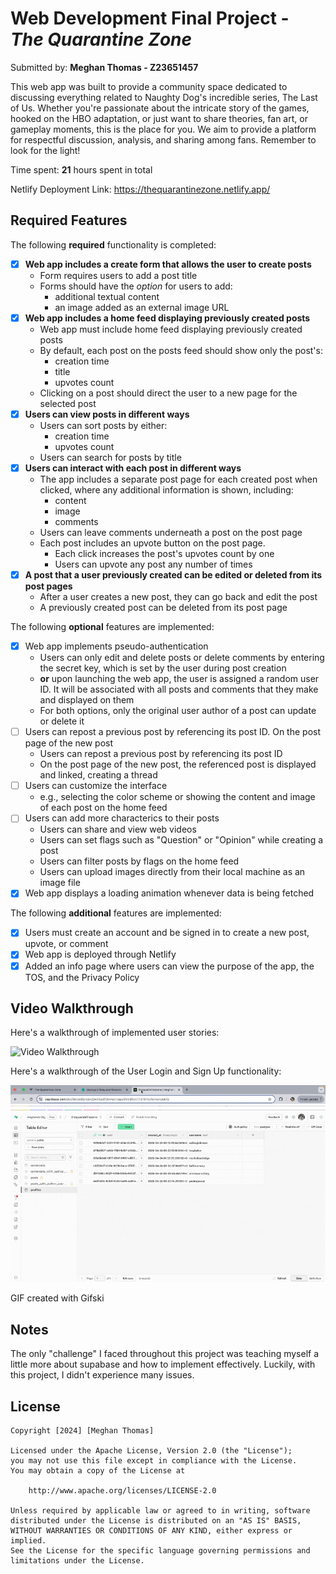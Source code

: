 # Web Development Final Project - *The Quarantine Zone*

Submitted by: **Meghan Thomas - Z23651457**

This web app was built to provide a community space dedicated to discussing everything related to Naughty Dog's incredible series, The Last of Us. Whether you're passionate about the intricate story of the games, hooked on the HBO adaptation, or just want to share theories, fan art, or gameplay moments, this is the place for you. We aim to provide a platform for respectful discussion, analysis, and sharing among fans. Remember to look for the light!

Time spent: **21** hours spent in total

Netlify Deployment Link: https://thequarantinezone.netlify.app/ 

## Required Features

The following **required** functionality is completed:


- [X] **Web app includes a create form that allows the user to create posts**
  - Form requires users to add a post title
  - Forms should have the *option* for users to add: 
    - additional textual content
    - an image added as an external image URL
- [X] **Web app includes a home feed displaying previously created posts**
  - Web app must include home feed displaying previously created posts
  - By default, each post on the posts feed should show only the post's:
    - creation time
    - title 
    - upvotes count
  - Clicking on a post should direct the user to a new page for the selected post
- [X] **Users can view posts in different ways**
  - Users can sort posts by either:
    -  creation time
    -  upvotes count
  - Users can search for posts by title
- [X] **Users can interact with each post in different ways**
  - The app includes a separate post page for each created post when clicked, where any additional information is shown, including:
    - content
    - image
    - comments
  - Users can leave comments underneath a post on the post page
  - Each post includes an upvote button on the post page. 
    - Each click increases the post's upvotes count by one
    - Users can upvote any post any number of times
- [X] **A post that a user previously created can be edited or deleted from its post pages**
  - After a user creates a new post, they can go back and edit the post
  - A previously created post can be deleted from its post page

The following **optional** features are implemented:


- [X] Web app implements pseudo-authentication
  - Users can only edit and delete posts or delete comments by entering the secret key, which is set by the user during post creation
  - **or** upon launching the web app, the user is assigned a random user ID. It will be associated with all posts and comments that they make and displayed on them
  - For both options, only the original user author of a post can update or delete it
- [ ] Users can repost a previous post by referencing its post ID. On the post page of the new post
  - Users can repost a previous post by referencing its post ID
  - On the post page of the new post, the referenced post is displayed and linked, creating a thread
- [ ] Users can customize the interface
  - e.g., selecting the color scheme or showing the content and image of each post on the home feed
- [ ] Users can add more characterics to their posts
  - Users can share and view web videos
  - Users can set flags such as "Question" or "Opinion" while creating a post
  - Users can filter posts by flags on the home feed
  - Users can upload images directly from their local machine as an image file
- [X] Web app displays a loading animation whenever data is being fetched

The following **additional** features are implemented:

- [X] Users must create an account and be signed in to create a new post, upvote, or comment
- [X] Web app is deployed through Netlify
- [X] Added an info page where users can view the purpose of the app, the TOS, and the Privacy Policy

## Video Walkthrough

Here's a walkthrough of implemented user stories:

<img src='https://github.com/FAU-FullStack-Dev-Spring2025/final-project-meghane/blob/main/finalproject.gif' title='Video Walkthrough' width='' alt='Video Walkthrough' />

Here's a walkthrough of the User Login and Sign Up functionality:

<img src='https://github.com/FAU-FullStack-Dev-Spring2025/final-project-meghane/blob/main/finalproject_login.gif' title='Video Walkthrough' width='' alt='Video Walkthrough' />

GIF created with Gifski

## Notes

The only "challenge" I faced throughout this project was teaching myself a little more about supabase and how to implement effectively. Luckily, with this project, I didn't experience many issues. 

## License

    Copyright [2024] [Meghan Thomas]

    Licensed under the Apache License, Version 2.0 (the "License");
    you may not use this file except in compliance with the License.
    You may obtain a copy of the License at

        http://www.apache.org/licenses/LICENSE-2.0

    Unless required by applicable law or agreed to in writing, software
    distributed under the License is distributed on an "AS IS" BASIS,
    WITHOUT WARRANTIES OR CONDITIONS OF ANY KIND, either express or implied.
    See the License for the specific language governing permissions and
    limitations under the License.
